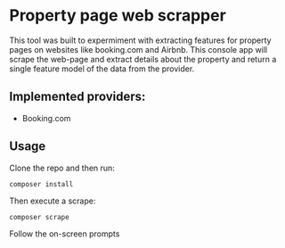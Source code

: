 # Property page web scrapper

This tool was built to expermiment with extracting features for property pages on websites like booking.com and Airbnb. This console app will scrape the web-page and extract details about the property and return a single feature model of the data from the provider.

## Implemented providers:

- Booking.com

## Usage

Clone the repo and then run:

```
composer install
```

Then execute a scrape:

```
composer scrape
```

Follow the on-screen prompts

